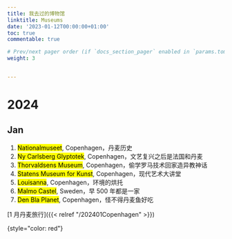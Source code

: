 ```yaml
---
title: 我去过的博物馆
linktitle: Museums
date: '2023-01-12T00:00:00+01:00'
toc: true
commentable: true

# Prev/next pager order (if `docs_section_pager` enabled in `params.toml`)
weight: 3


---
```


# 2024

## Jan

1. <mark>Nationalmuseet</mark>, Copenhagen，丹麦历史
2. <mark>Ny Carlsberg Glyptotek</mark>, Copenhagen，文艺复兴之后是法国和丹麦
3. <mark>Thorvaldsens Museum</mark>, Copenhagen，偷学罗马技术回家造异教神话
4. <mark>Statens Museum for Kunst</mark>, Copenhagen，现代艺术大讲堂
5. <mark>Louisanna</mark>, Copenhagen，环境的烘托
6. <mark>Malmo Castel</mark>, Sweden，早 500 年都是一家
7. <mark>Den Bla Planet</mark>, Copenhagen，怪不得丹麦鱼好吃

[1 月丹麦旅行]({{< relref "/202401Copenhagen" >}})

{style="color: red"}